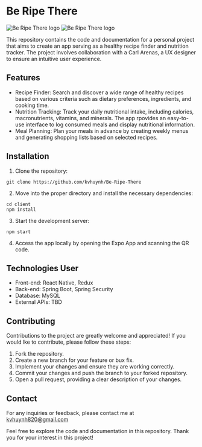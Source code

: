# Be Ripe There

<!-- ![logo for dark mode]("/../client/src/images/splash-page/logo-4x.png#gh-dark-mode-only "Title") -->

<!-- ![logo for dark mode](./client/src/images/splash-page/logo-4x.png)  -->
<!-- ![logo for light mode]("/../client/src/images/splash-page/light-logo-4x.png#gh-light-mode-only "Title") -->

<!-- ![logo for light mode](./client/src/images/splash-page/light-logo-4x.png#gh-light-mode-only) -->

<picture>
 <source media="(prefers-color-scheme: dark)" srcset="./client/src/images/splash-page/logo-4x.png">
 <source media="(prefers-color-scheme: light)" srcset="./client/src/images/splash-page/light-logo-4x.png">
 <img alt="Be Ripe There logo">
</picture>

<picture>
    <source media="(prefers-color-scheme: light)" srcset="./client/src/images/splash-page/light-logo-4x.png">
    <img alt="Be Ripe There logo">
</picture>


This repository contains the code and documentation for a personal project that aims to create an app serving as a healthy recipe finder and nutrition tracker. The project involves collaboration with a Carl Arenas, a UX designer to ensure an intuitive user experience.

## Features
- Recipe Finder: Search and discover a wide range of healthy recipes based on various criteria such as dietary preferences, ingredients, and cooking time.
- Nutrition Tracking: Track your daily nutritional intake, including calories, macronutrients, vitamins, and minerals. The app rpovides an easy-to-use interface to log consumed meals and display nutritional information.
- Meal Planning: Plan your meals in advance by creating weekly menus and generating shopping lists based on selected recipes. 

## Installation

1. Clone the repository:
``` shell
git clone https://github.com/kvhuynh/Be-Ripe-There
```

2. Move into the proper directory and install the necessary dependencies:
``` shell
cd client
npm install
```

3. Start the development server:
``` shell
npm start
```

4. Access the app locally by opening the Expo App and scanning the QR code.

## Technologies User
- Front-end: React Native, Redux
- Back-end: Spring Boot, Spring Security
- Database: MySQL
- External APIs: TBD

## Contributing
Contributions to the project are greatly welcome and appreciated! If you would lke to contribute, please follow these steps:

1. Fork the repository.
2. Create a new branch for your feature or bux fix.
3. Implement your changes and ensure they are working correctly.
4. Commit your changes and push the branch to your forked repository.
5. Open a pull request, providing a clear description of your changes.

## Contact
For any inquiries or feedback, please contact me at kvhuynh820@gmail.com

Feel free to explore the code and documentation in this repository. Thank you for your interest in this project!